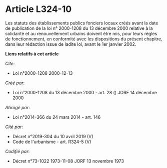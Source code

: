 # Article L324-10

Les statuts des établissements publics fonciers locaux créés avant la date de publication de la loi n° 2000-1208 du 13
décembre 2000 relative à la solidarité et au renouvellement urbains doivent être mis, pour leurs règles de fonctionnement, en
conformité avec les dispositions du présent chapitre, dans leur rédaction issue de ladite loi, avant le 1er janvier 2002.

**Liens relatifs à cet article**

_Cite_:

  - Loi n°2000-1208 2000-12-13

_Créé par_:

  - Loi n°2000-1208 du 13 décembre 2000 - art. 28 () JORF 14 décembre 2000

_Abrogé par_:

  - Loi n°2014-366 du 24 mars 2014 - art. 146

_Cité par_:

  - Décret n°2019-304 du 10 avril 2019 (V)
  - Code de l'urbanisme - art. R324-5 (V)

_Codifié par_:

  - Décret n°73-1022 1973-11-08 JORF 13 novembre 1973
